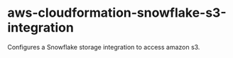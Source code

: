 # aws-cloudformation-snowflake-s3-integration
Configures a Snowflake storage integration to access amazon s3. 
